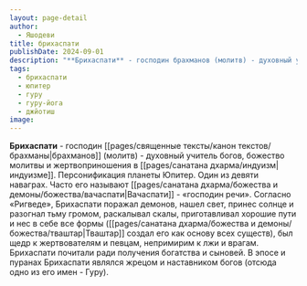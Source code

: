 ```yaml
---
layout: page-detail
author:
  - Яшодеви
title: брихаспати
publishDate: 2024-09-01
description: "**Брихаспати** - господин брахманов (молитв) - духовный учитель богов, божество молитвы и жертвоприношения в индуизме. Персонификация планеты Юпитер. Один из девяти наваграх. Часто его называют Вачаспати - «господин речи»."
tags:
  - брихаспати
  - юпитер
  - гуру
  - гуру-йога
  - джйотиш
image:
---
```

**Брихаспати** - господин [[pages/священные тексты/канон текстов/брахманы|брахманов]] (молитв) - духовный учитель богов, божество молитвы и жертвоприношения в [[pages/санатана дхарма/индуизм|индуизме]]. Персонификация планеты Юпитер. Один из девяти наваграх. Часто его называют [[pages/санатана дхарма/божества и демоны/божества/вачаспати|Вачаспати]] - «господин речи». Согласно «Ригведе», Брихаспати поражал демонов, нашел свет, принес солнце и разогнал тьму громом, раскалывал скалы, приготавливал хорошие пути и нес в себе все формы ([[pages/санатана дхарма/божества и демоны/божества/тваштар|Тваштар]] создал его как основу всех существ), был щедр к жертвователям и певцам, непримирим к лжи и врагам. Брихаспати почитали ради получения богатства и сыновей. В эпосе и пуранах Брихаспати являлся жрецом и наставником богов (отсюда одно из его имен - Гуру).

